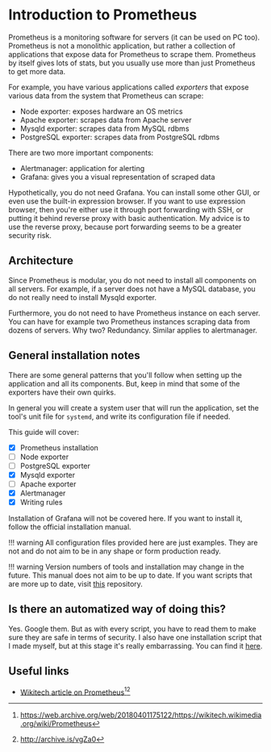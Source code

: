 # Introduction to Prometheus

Prometheus is a monitoring software for servers (it can be used on PC too). Prometheus is not a monolithic application, but rather a collection of applications that expose data for Prometheus to scrape them. Prometheus by itself gives lots of stats, but you usually use more than just Prometheus to get more data.

For example, you have various applications called _exporters_ that expose various data from the system that Prometheus can scrape:

* Node exporter: exposes hardware an OS metrics
* Apache exporter: scrapes data from Apache server
* Mysqld exporter: scrapes data from MySQL rdbms
* PostgreSQL exporter: scrapes data from PostgreSQL rdbms

There are two more important components:

* Alertmanager: application for alerting
* Grafana: gives you a visual representation of scraped data

Hypothetically, you do not need Grafana. You can install some other GUI, or even use the built-in expression browser. If you want to use expression browser, then you're either use it through port forwarding with SSH, or putting it behind reverse proxy with basic authentication. My advice is to use the reverse proxy, because port forwarding seems to be a greater security risk.

## Architecture

Since Prometheus is modular, you do not need to install all components on all servers. For example, if a server does not have a MySQL database, you do not really need to install Mysqld exporter.

Furthermore, you do not need to have Prometheus instance on each server. You can have for example two Prometheus instances scraping data from dozens of servers. Why two? Redundancy. Similar applies to alertmanager.

## General installation notes

There are some general patterns that you'll follow when setting up the application and all its components. But, keep in mind that some of the exporters have their own quirks.

In general you will create a system user that will run the application, set the tool's unit file for `systemd`, and write its configuration file if needed.

This guide will cover:

* [x] Prometheus installation
* [ ] Node exporter
* [ ] PostgreSQL exporter
* [x] Mysqld exporter
* [ ] Apache exporter
* [x] Alertmanager
* [x] Writing rules

Installation of Grafana will not be covered here. If you want to install it, follow the official installation manual.

!!! warning
    All configuration files provided here are just examples. They are not and do not aim to be in any shape or form production ready.

!!! warning
    Version numbers of tools and installation may change in the future. This manual does not aim to be up to date. If you want scripts that are more up to date, visit [this][2] repository.

## Is there an automatized way of doing this?

Yes. Google them. But as with every script, you have to read them to make sure they are safe in terms of security. I also have one installation script that I made myself, but at this stage it's really embarrassing. You can find it [here][2].

## Useful links

* [Wikitech article on Prometheus][1][^1][^2]

[^1]: <https://web.archive.org/web/20180401175122/https://wikitech.wikimedia.org/wiki/Prometheus>
[^2]: <http://archive.is/vgZa0>

[1]: https://wikitech.wikimedia.org/wiki/Prometheus
[2]: https://github.com/petarGitNik/prometheus-install
